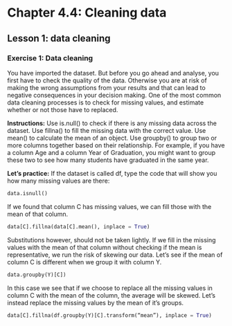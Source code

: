 # Chapter 4.4: Cleaning data

## Lesson 1: data cleaning

### Exercise 1: Data cleaning

You have imported the dataset. But before you go ahead and analyse, you first have to check the quality of the data. Otherwise you are at risk of making the wrong assumptions from your results and that can lead to negative consequences in your decision making. One of the most common data cleaning processes is to check for missing values, and estimate whether or not those have to replaced. 

**Instructions:**
Use is.null() to check if there is any missing data across the dataset.
Use fillna() to fill the missing data with the correct value.
Use mean() to calculate the mean of an object.
Use groupby() to group two or more columns together based on their relationship. For example, if you have a column Age and a column Year of Graduation, you might want to group these two to see how many students have graduated in the same year.

**Let’s practice:**
If the dataset is called df, type the code that will show you how many missing values are there:
```python
data.isnull()
```
If we found that column C  has missing values, we can fill those with the mean of that column.
```python
data[C].fillna(data[C].mean(), inplace = True)
```

Substitutions however, should not be taken lightly. If we fill in the missing values with the mean of that column without checking if the mean is representative, we run the risk of skewing our data. Let’s see if the mean of column C is different when we group it with column Y. 
```python
data.groupby(Y)[C])
```

In this case we see that if we choose to replace all the missing values in column C with the mean of the column, the average will be skewed. Let’s instead replace the missing values by the mean of it’s groups.
```python
data[C].fillna(df.groupby(Y)[C].transform(“mean”), inplace = True)
```



